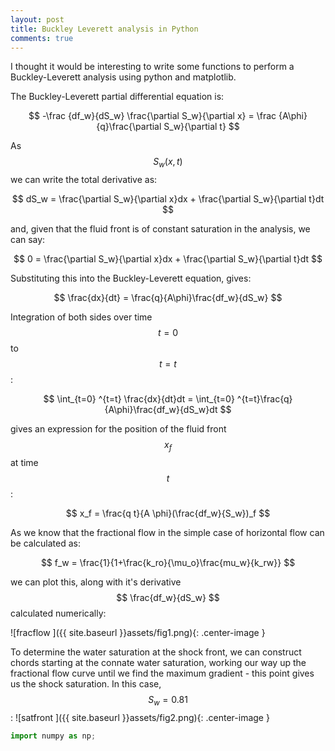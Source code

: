 ```yaml
---
layout: post
title: Buckley Leverett analysis in Python
comments: true
---
```

<p> I thought it would be interesting to write some functions to perform a Buckley-Leverett analysis using python and matplotlib. </p>

The Buckley-Leverett partial differential equation is:

$$ -\frac {df_w}{dS_w} \frac{\partial S_w}{\partial x} = \frac {A\phi}{q}\frac{\partial S_w}{\partial t} $$

As $$ S_w(x,t) $$ we can write the total derivative as:

$$ dS_w = \frac{\partial S_w}{\partial x}dx + \frac{\partial S_w}{\partial t}dt $$

and, given that the fluid front is of constant saturation in the analysis, we can say: 


$$ 0 = \frac{\partial S_w}{\partial x}dx + \frac{\partial S_w}{\partial t}dt $$

Substituting this into the Buckley-Leverett equation, gives:

$$ \frac{dx}{dt} = \frac{q}{A\phi}\frac{df_w}{dS_w} $$

Integration of both sides over time $$ t=0 $$ to $$ t=t $$:

$$ \int_{t=0} ^{t=t} \frac{dx}{dt}dt = \int_{t=0} ^{t=t}\frac{q}{A\phi}\frac{df_w}{dS_w}dt $$

gives an expression for the position of the fluid front $$ x_f $$ at time $$ t $$:

$$ x_f = \frac{q t}{A \phi}(\frac{df_w}{S_w})_f $$

As we know that the fractional flow in the simple case of horizontal flow can be calculated as:

$$ f_w = \frac{1}{1+\frac{k_ro}{\mu_o}\frac{mu_w}{k_rw}} $$

we can plot this, along with it's derivative $$ \frac{df_w}{dS_w} $$ calculated numerically:

![fracflow ]({{ site.baseurl }}assets/fig1.png){: .center-image }

To determine the water saturation at the shock front, we can construct chords starting at the connate water saturation, working our way up the fractional flow curve until we find the maximum gradient - this point gives us the shock saturation. In this case, $$ S_w = 0.81 $$:
![satfront ]({{ site.baseurl }}assets/fig2.png){: .center-image }

```py
import numpy as np;
```